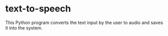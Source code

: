 # text-to-speech

This Python program converts the text input by the user to audio and saves it into the system.
